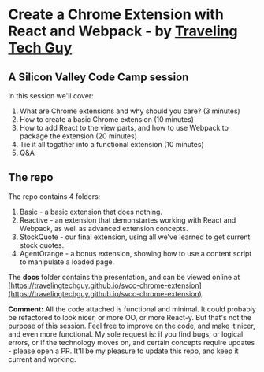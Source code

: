 # Create a Chrome Extension with React and Webpack - by [Traveling Tech Guy](http://www.TravelingTechGuy.com)

## A Silicon Valley Code Camp session

In this session we'll cover:

1. What are Chrome extensions and why should you care? (3 minutes)
1. How to create a basic Chrome extension (10 minutes)
1. How to add React to the view parts, and how to use Webpack to package the extension (20 minutes)
1. Tie it all togather into a functional extension (10 minutes)
1. Q&A

## The repo

The repo contains 4 folders:

1. Basic - a basic extension that does nothing.
1. Reactive - an extension that demonstartes working with React and Webpack, as well as advanced extension concepts.
1. StockQuote - our final extension, using all we've learned to get current stock quotes.
1. AgentOrange - a bonus extension, showing how to use a content script to manipulate a loaded page.

The **docs** folder contains the presentation, and can be viewed online at [https://travelingtechguy.github.io/svcc-chrome-extension](https://travelingtechguy.github.io/svcc-chrome-extension).

**Comment:** All the code attached is functional and minimal. It could probably be refactored to look nicer, or more OO, or more React-y. But that's not the purpose of this session. Feel free to improve on the code, and make it nicer, and even more functional. My sole request is: if you find bugs, or logical errors, or if the technology moves on, and certain concepts require updates - please open a PR. It'll be my pleasure to update this repo, and keep it current and working.